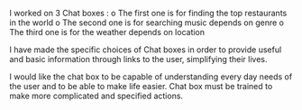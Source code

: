 I worked on 3 Chat boxes : 
o	The first one is for finding the top restaurants in the world
o	The second one is for searching music depends on genre 
o	The third one is for the weather depends on location

I have made the specific choices of Chat boxes in order to provide useful and basic information through links to the user,  simplifying their lives.

I would like the chat box to be capable of understanding every day needs of the user and to be able to make life easier. Chat box must be trained to make more complicated and specified actions.
